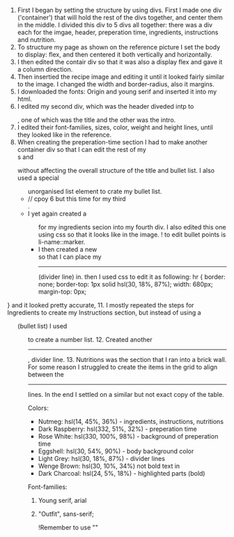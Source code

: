 <a href="recipe-page.html"></a>
<a href="recipe-stylesheet.css"></a>


1. First I began by setting the structure by using divs. First I made one div ('container') that will hold the rest of the divs together, and center them in the middle. I divided this div to 5 divs all together: there was a div each for the imgae, header, preperation time, ingredients, instructions and nutrition. 
2. To structure my page as shown on the reference picture I set the body to display: flex, and then centered it both vertically and horizontally.
3. I then edited the contair div so that it was also a display flex and gave it a column direction.  
4. Then  insertied the recipe image and editing it until it looked fairly similar to the image. I changed the width and border-radius, also it margins. 
5. I downloaded the fonts: Origin and young serif and inserted it into my html.
6. I edited my second div, which was the header diveded intp to <p></p>, one of which was the title and the other was the intro. 
7. I edited their font-families, sizes, color, weight and height lines, until they looked like in the reference. 
8. When creating the preperation-time section I had to make another container div so that I can edit the rest of my <div>s and <p> without affecting the overall structure of the title and bullet list. I also used a special <ul> unorganised list element to crate my bullet list. 
9. // cpoy 6 but this time for my third <div>.
10. I yet again created a <p> <ul> for my ingredients secion into my fourth div. I also edited this one using css so that it looks like in the image.
! to edit bullet points is li-name::marker.
10. I then created a new <div> so that I can place my <hr> (divider line) in. 
then I used css to edit it as following: 
hr {
  border: none;
  border-top: 1px solid  hsl(30, 18%, 87%);
  width: 680px;
  margin-top: 0px;

} and it looked pretty accurate,
11. I mostly repeated the steps for Ingredients to create my Instructions section, but instead of using a <ul> (bullet list) I used <ol> to create a number list. 
12. Created another <hr>, divider line.
13. Nutritions was the section that I ran into a brick wall. For some reason I struggled to create the items in the grid to align between the <hr> lines. In the end I settled on a similar but not exact copy of the table. <!--Will come back to it, when my skills have broadened-->


Colors: 

- Nutmeg: hsl(14, 45%, 36%) - ingredients, instructions, nutritions
- Dark Raspberry: hsl(332, 51%, 32%) - preperation time
- Rose White: hsl(330, 100%, 98%) - 
background of preperation time
- Eggshell: hsl(30, 54%, 90%) - 
body background color
- Light Grey: hsl(30, 18%, 87%) - 
divider lines
- Wenge Brown: hsl(30, 10%, 34%) 
not bold text in <ul></ul>
- Dark Charcoal: hsl(24, 5%, 18%) -  highlighted parts (bold)

Font-families: 

1. Young serif, arial
     <link rel="preconnect" href="https://fonts.googleapis.com">
    <link rel="preconnect" href="https://fonts.gstatic.com" crossorigin>
    <link href="https://fonts.googleapis.com/css2?family=Young+Serif&display=swap" rel="stylesheet">

2. "Outfit", sans-serif;
    <link rel="stylesheet" href="https://fonts.googleapis.com/css?family=Outfit">

    !Remember to use ""